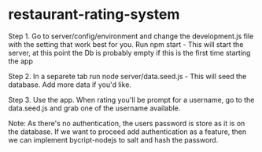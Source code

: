 # restaurant-rating-system

Step 1.
Go to server/config/environment and change the development.js file with the setting that work best for you.
Run npm start - This will start the server, at this point the Db is probably empty if this is the first time starting the app

Step 2.
In a separete tab run node server/data.seed.js - This will seed the database. Add more data if you'd like.

Step 3.
Use the app. When rating you'll be prompt for a username, go to the data.seed.js and grab one of the username available.

Note: As there's no authentication, the users password is store as it is on the database. If we want to proceed
add authentication as a feature, then we can implement bycript-nodejs to salt and hash the password.

